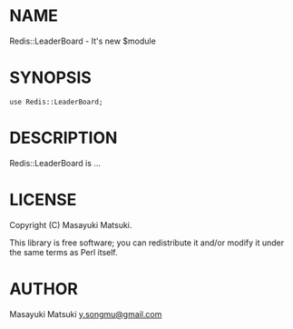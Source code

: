 # NAME

Redis::LeaderBoard - It's new $module

# SYNOPSIS

    use Redis::LeaderBoard;

# DESCRIPTION

Redis::LeaderBoard is ...

# LICENSE

Copyright (C) Masayuki Matsuki.

This library is free software; you can redistribute it and/or modify
it under the same terms as Perl itself.

# AUTHOR

Masayuki Matsuki <y.songmu@gmail.com>
